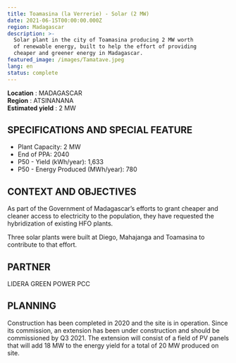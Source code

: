 ```yaml
---
title: Toamasina (la Verrerie) - Solar (2 MW)
date: 2021-06-15T00:00:00.000Z
region: Madagascar
description: >-
  Solar plant in the city of Toamasina producing 2 MW worth
  of renewable energy, built to help the effort of providing
  cheaper and greener energy in Madagascar.
featured_image: /images/Tamatave.jpeg
lang: en
status: complete
---
```

**Location** : MADAGASCAR<br>
**Region** : ATSINANANA<br>
**Estimated yield** : 2 MW<br>

## SPECIFICATIONS AND SPECIAL FEATURE

* Plant Capacity: 2 MW
* End of PPA: 2040
* P50 - Yield (kWh/year): 1,633
* P50 - Energy Produced (MWh/year): 780

## CONTEXT AND OBJECTIVES

As part of the Government of Madagascar’s efforts to grant cheaper and cleaner access to electricity to the population, they have requested the hybridization of existing HFO plants.

Three solar plants were built at Diego, Mahajanga and Toamasina to contribute to that effort.

## PARTNER

LIDERA GREEN POWER PCC

## PLANNING

Construction has been completed in 2020 and the site is in operation. Since its commission, an extension has been under construction and should be commissioned by Q3 2021. The extension will consist of a field of PV panels that will add 18 MW to the energy yield for a total of 20 MW produced on site.

